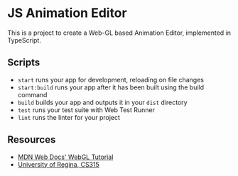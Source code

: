 # JS Animation Editor

This is a project to create a Web-GL based Animation Editor, implemented in TypeScript.

## Scripts

- `start` runs your app for development, reloading on file changes
- `start:build` runs your app after it has been built using the build command
- `build` builds your app and outputs it in your `dist` directory
- `test` runs your test suite with Web Test Runner
- `lint` runs the linter for your project

## Resources

- [MDN Web Docs' WebGL Tutorial](https://developer.mozilla.org/en-US/docs/Web/API/WebGL_API/Tutorial)
- [University of Regina, CS315](https://www.cs.uregina.ca/Links/class-info/315/WebGL/Lab3/)
